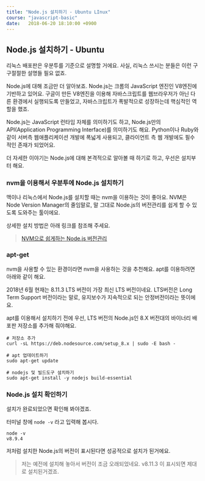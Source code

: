 ```yaml
---
title: "Node.js 설치하기 - Ubuntu LInux"
course: "javascript-basic"
date:   2018-06-20 18:10:00 +0900
---
```




## Node.js 설치하기 - Ubuntu

리눅스 배포판은 우분투를 기준으로 설명할 거에요. 사실, 리눅스 쓰시는 분들은 이런 구구절절한 설명들 필요 없죠.

Node.js에 대해 조금만 더 알아보죠. Node.js는 크롬의 JavaScript 엔진인 V8엔진에 기반하고 있어요. 구글이 만든 V8엔진을 이용해 자바스크립트를 웹브라우저가 아닌 다른 환경에서 실행되도록 만들었고, 자바스크립트가 폭발적으로 성장하는데 핵심적인 역할을 했죠.

Node.js는 JavaScript 런타임 자체를 의미하기도 하고, Node.js만의 API(Application Programming Interface)를 의미하기도 해요. Python이나 Ruby와 같이 서버측 웹애플리케이션 개발에 폭넓게 사용되고, 클라이언트 측 웹 개발에도 필수적인 존재가 되었어요.

더 자세한 이야기는 Node.js에 대해 본격적으로 알아볼 때 하기로 하고, 우선은 설치부터 해요.



### nvm을 이용해서 우분투에 Node.js 설치하기

맥이나 리눅스에서 Node.js를 설치할 때는 nvm을 이용하는 것이 좋아요. NVM은 Node Version Manager의 줄임말로, 말 그대로 Node.js의 버전관리를 쉽게 할 수 있도록 도와주는 툴이에요.

상세한 설치 방법은 아래 링크를 참조해 주세요.

> [NVM으로 쉽게하는 Node.js 버전관리][nvm]



### apt-get

nvm을 사용할 수 있는 환경이라면 nvm을 사용하는 것을 추천해요. apt를 이용하려면 아래와 같이 해요.

2018년 6월 현재는 8.11.3 LTS 버전이 가장 최신 LTS 버전이네요. LTS버전은 Long Term Support 버전이라는 말로, 유지보수가 지속적으로 되는 안정버전이라는 뜻이에요.

apt를 이용해서 설치하기 전에 우선, LTS 버전의 Node.js인 8.X 버전대의 바이너리 배포판 저장소를 추가해 줘야해요.

```shell
# 저장소 추가
curl -sL https://deb.nodesource.com/setup_8.x | sudo -E bash -

# apt 업데이트하기
sudo apt-get update

# nodejs 및 빌드도구 설치하기
sudo apt-get install -y nodejs build-essential
```



### Node.js 설치 확인하기

설치가 완료되었으면 확인해 봐야겠죠. 

터미널 창에 `node -v` 라고 입력해 봅시다.

```shell
node -v
v8.9.4
```

저처럼 설치한 Node.js의 버전이 표시된다면 성공적으로 설치가 된거에요.

> 저는 예전에 설치해 놓아서 버전이 조금 오래되었네요. v8.11.3 이 표시되면 제대로 설치된거겠죠.



[nvm]: /posts/nodejs/nvm

